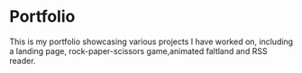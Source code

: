 # Portfolio
This is my portfolio showcasing various projects I have worked on, including a landing page, rock-paper-scissors game,animated faltland and RSS reader.